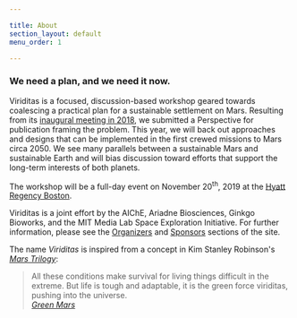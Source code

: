 ```yaml
---

title: About
section_layout: default
menu_order: 1

---
```


### We need a plan, and we need it now.

Viriditas is a focused, discussion-based workshop geared towards coalescing a practical plan for a
sustainable settlement on Mars. Resulting from its [inaugural meeting in 2018](/2018), we submitted a
Perspective for publication framing the problem. This year, we will back out approaches and
designs that can be implemented in the first crewed missions to Mars circa 2050. We see many
parallels between a sustainable Mars and sustainable Earth and will bias discussion toward efforts
that support the long-term interests of both planets.

The workshop will be a full-day event on November 20<sup>th</sup>, 2019 at the [Hyatt Regency Boston](https://www.hyatt.com/en-US/hotel/massachusetts/hyatt-regency-boston/bosto).

Viriditas is a joint effort by the AIChE, Ariadne Biosciences, Ginkgo Bioworks, and the MIT
Media Lab Space Exploration Initiative. For further information, please see the [Organizers](#organizers) and
[Sponsors](#sponsors) sections of the site.

The name _Viriditas_ is inspired from a concept in Kim Stanley Robinson's [_Mars Trilogy_](https://www.kimstanleyrobinson.info/content/mars-trilogy):

<blockquote class="blockquote">
  All these conditions make survival for living things difficult in the extreme. But
  life is tough and adaptable, it is the green force viriditas, pushing into the universe.
  <footer class="blockquote-footer">
    <cite title="Green Mars"><a href="https://books.google.com/books?id=RuxpY5T5kKMC&lpg=PT10&pg=PT10#v=onepage&q&f=false">Green Mars</a></cite>
  </footer>
</blockquote>


